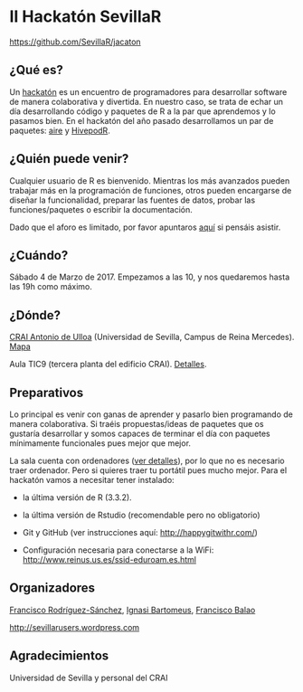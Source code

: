 # II Hackatón SevillaR

https://github.com/SevillaR/jacaton


## ¿Qué es?

Un [hackatón](https://es.wikipedia.org/wiki/Hackathon) es un encuentro de programadores para desarrollar software de manera colaborativa y divertida. En nuestro caso, se trata de echar un día desarrollando código y paquetes de R a la par que aprendemos y lo pasamos bien. En el hackatón del año pasado desarrollamos un par de paquetes: [aire](https://github.com/SevillaR/aire) y [HivepodR](https://github.com/SevillaR/HivepodR).


## ¿Quién puede venir?

Cualquier usuario de R es bienvenido. Mientras los más avanzados pueden trabajar más en la programación de funciones, otros pueden encargarse de diseñar la funcionalidad, preparar las fuentes de datos, probar las funciones/paquetes o escribir la documentación.

Dado que el aforo es limitado, por favor apuntaros [aquí](http://doodle.com/poll/9y7t4pvwytt5nat8) si pensáis asistir.


## ¿Cuándo?

Sábado 4 de Marzo de 2017. Empezamos a las 10, y nos quedaremos hasta las 19h como máximo. 


## ¿Dónde?

[CRAI Antonio de Ulloa](http://bib.us.es/ulloa/) (Universidad de Sevilla, Campus de Reina Mercedes). [Mapa](https://www.google.es/maps/place/37%C2%B021'36.0%22N+5%C2%B059'12.8%22W/@37.360003,-5.9876184,18z/data=!3m1!4b1!4m2!3m1!1s0x0:0x0)

Aula TIC9 (tercera planta del edificio CRAI). [Detalles](http://apoyotic.us.es/reservas/craiau/infoaulas/Tercera.html).



## Preparativos

Lo principal es venir con ganas de aprender y pasarlo bien programando de manera colaborativa. Si traéis propuestas/ideas de paquetes que os gustaría desarrollar y somos capaces de terminar el día con paquetes mínimamente funcionales pues mejor que mejor. 

La sala cuenta con ordenadores ([ver detalles](http://apoyotic.us.es/reservas/craiau/infoaulas/Tercera.html)), por lo que no es necesario traer ordenador. Pero si quieres traer tu portátil pues mucho mejor. Para el hackatón vamos a necesitar tener instalado:

- la última versión de R (3.3.2). 

- la última versión de Rstudio (recomendable pero no obligatorio)

- Git y GitHub (ver instrucciones aquí: http://happygitwithr.com/)

- Configuración necesaria para conectarse a la WiFi: http://www.reinus.us.es/ssid-eduroam.es.html



## Organizadores

[Francisco Rodríguez-Sánchez](https://sites.google.com/site/rodriguezsanchezf/), [Ignasi Bartomeus](http://bartomeuslab.com/), [Francisco Balao](http://personal.us.es/fbalao/) 

http://sevillarusers.wordpress.com


## Agradecimientos

Universidad de Sevilla y personal del CRAI






